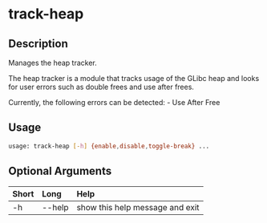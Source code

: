<!-- THIS PART OF THIS FILE IS AUTOGENERATED. DO NOT MODIFY IT. See scripts/generate_docs.sh -->




# track-heap

## Description


Manages the heap tracker.

The heap tracker is a module that tracks usage of the GLibc heap and looks for
user errors such as double frees and use after frees.

Currently, the following errors can be detected:
    - Use After Free
## Usage


```bash
usage: track-heap [-h] {enable,disable,toggle-break} ...

```
## Optional Arguments

|Short|Long|Help|
| :--- | :--- | :--- |
|-h|--help|show this help message and exit|

<!-- END OF AUTOGENERATED PART. Do not modify this line or the line below, they mark the end of the auto-generated part of the file. If you want to extend the documentation in a way which cannot easily be done by adding to the command help description, write below the following line. -->
<!-- ------------\>8---- ----\>8---- ----\>8------------ -->
